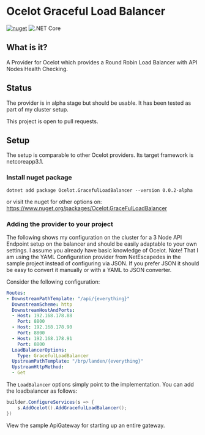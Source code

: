 # Ocelot Graceful Load Balancer
[![nuget](https://img.shields.io/nuget/v/Ocelot.GracefulLoadBalancer)](https://www.nuget.org/packages/Ocelot.GracefulLoadBalancer/)
![.NET Core](https://github.com/sjefvanleeuwen/ocelot-graceful-load-balancer/workflows/.NET%20Core/badge.svg)
## What is it?

A Provider for Ocelot which provides a Round Robin Load Balancer with API Nodes Health Checking.

## Status

The provider is in alpha stage but should be usable. It has been tested as part of my cluster setup.

This project is open to pull requests.

## Setup

The setup is comparable to other Ocelot providers. Its target framework is netcoreapp3.1.

### Install nuget package

```
dotnet add package Ocelot.GracefulLoadBalancer --version 0.0.2-alpha
```
or visit the nuget for other options on: https://www.nuget.org/packages/Ocelot.GraceFulLoadBalancer

### Adding the provider to your project

The following shows my configuration on the cluster for a 3 Node API Endpoint setup on the balancer 
and should be easily adaptable to your own settings. I assume you already have basic knowledge of Ocelot.
Note! That I am using the YAML Configuration provider from NetEscapedes in the sample project instead of
configuring via JSON. If you prefer JSON it should be easy to convert it manually or with a YAML to JSON converter.

Consider the following configuration:

```YAML
Routes:
- DownstreamPathTemplate: "/api/{everything}"
  DownstreamScheme: http
  DownstreamHostAndPorts:
  - Host: 192.168.178.88
    Port: 8800
  - Host: 192.168.178.90
    Port: 8800
  - Host: 192.168.178.91
    Port: 8800
  LoadBalancerOptions:
    Type: GracefulLoadBalancer
  UpstreamPathTemplate: "/brp/landen/{everything}"
  UpstreamHttpMethod:
  - Get
```

The `LoadBalancer` options simply point to the implementation. You can add the loadbalancer as follows:

```csharp
builder.ConfigureServices(s => {
    s.AddOcelot().AddGracefulLoadBalancer();
})
```

View the sample ApiGateway for starting up an entire gateway.

